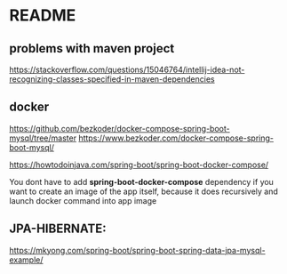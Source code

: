 # README

## problems with maven project
https://stackoverflow.com/questions/15046764/intellij-idea-not-recognizing-classes-specified-in-maven-dependencies

## docker
https://github.com/bezkoder/docker-compose-spring-boot-mysql/tree/master
https://www.bezkoder.com/docker-compose-spring-boot-mysql/

https://howtodoinjava.com/spring-boot/spring-boot-docker-compose/

You dont have to add **spring-boot-docker-compose** dependency if you want to create an image of the app itself, 
because it does recursively and launch docker command into app image

## JPA-HIBERNATE:
https://mkyong.com/spring-boot/spring-boot-spring-data-jpa-mysql-example/